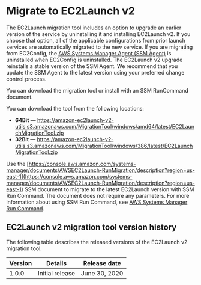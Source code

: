 # Migrate to EC2Launch v2<a name="ec2launch-v2-migrate"></a>

The EC2Launch migration tool includes an option to upgrade an earlier version of the service by uninstalling it and installing EC2Launch v2\. If you choose that option, all of the applicable configurations from prior launch services are automatically migrated to the new service\. If you are migrating from EC2Config, the [AWS Systems Manager Agent \(SSM Agent\)](https://docs.aws.amazon.com/systems-manager/latest/userguide/ssm-agent.html) is uninstalled when EC2Config is uninstalled\. The EC2Launch v2 upgrade reinstalls a stable version of the SSM Agent\. We recommend that you update the SSM Agent to the latest version using your preferred change control process\.

 You can download the migration tool or install with an SSM RunCommand document\. 

You can download the tool from the following locations:
+ **64Bit** — [https://amazon\-ec2launch\-v2\-utils\.s3\.amazonaws\.com/MigrationTool/windows/amd64/latest/EC2LaunchMigrationTool\.zip](https://amazon-ec2launch-v2-utils.s3.amazonaws.com/MigrationTool/windows/amd64/latest/EC2LaunchMigrationTool.zip)
+ **32Bit** — [https://amazon\-ec2launch\-v2\-utils\.s3\.amazonaws\.com/MigrationTool/windows/386/latest/EC2LaunchMigrationTool\.zip](https://amazon-ec2launch-v2-utils.s3.amazonaws.com/MigrationTool/windows/386/latest/EC2LaunchMigrationTool.zip)

Use the [https://console.aws.amazon.com/systems-manager/documents/AWSEC2Launch-RunMigration/description?region=us-east-1](https://console.aws.amazon.com/systems-manager/documents/AWSEC2Launch-RunMigration/description?region=us-east-1) SSM document to migrate to the latest EC2Launch version with SSM Run Command\. The document does not require any parameters\. For more information about using SSM Run Command, see [AWS Systems Manager Run Command](https://docs.aws.amazon.com/systems-manager/latest/userguide/execute-remote-commands.html)\.

## EC2Launch v2 migration tool version history<a name="ec2launchv2-migration-tool-version-history"></a>

The following table describes the released versions of the EC2Launch v2 migration tool\.


| Version | Details | Release date | 
| --- | --- | --- | 
| 1\.0\.0 | Initial release | June 30, 2020 | 

